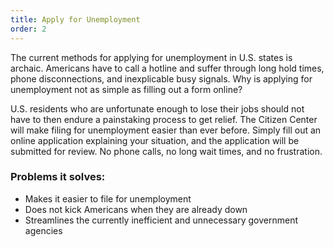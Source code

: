 ```yaml
---
title: Apply for Unemployment
order: 2
---
```


The current methods for applying for unemployment in U.S. states is archaic. Americans have to call a hotline and suffer through long hold times, phone disconnections, and inexplicable busy signals. Why is applying for unemployment not as simple as filling out a form online?

U.S. residents who are unfortunate enough to lose their jobs should not have to then endure a painstaking process to get relief. The Citizen Center will make filing for unemployment easier than ever before. Simply fill out an online application explaining your situation, and the application will be submitted for review. No phone calls, no long wait times, and no frustration. 

### Problems it solves:
- Makes it easier to file for unemployment
- Does not kick Americans when they are already down
- Streamlines the currently inefficient and unnecessary government agencies
